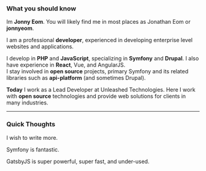 ### What you should know
Im **Jonny Eom**. You will likely find me in most places as Jonathan Eom or **jonnyeom**.

I am a professional **developer**, experienced in developing enterprise level websites and applications.
<br>

I develop in **PHP** and **JavaScript**, specializing in **Symfony** and **Drupal**. I also have experience in **React**, Vue,
and AngularJS.  
I stay involved in **open source** projects, primary Symfony and its related libraries such as **api-platform** 
(and sometimes Drupal).
<br>

**Today** I work as a Lead Developer at Unleashed Technologies. Here I work with **open source** 
technologies and provide web solutions for clients in many industries.
<br>


___
### Quick Thoughts
I wish to write more.

Symfony is fantastic.

GatsbyJS is super powerful, super fast, and under-used.
